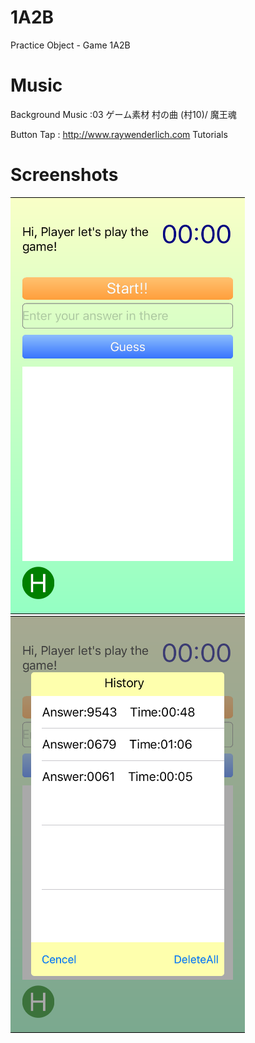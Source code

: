 1A2B
====

Practice Object - Game 1A2B

Music
==========
Background Music :03 ゲーム素材 村の曲 (村10)/ 魔王魂

Button Tap : http://www.raywenderlich.com Tutorials

Screenshots
===========
![Screenshots](./img/001.png)
![Screenshots](./img/002.png)